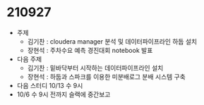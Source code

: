 # 210927

* 주제
  * 김기찬 : cloudera manager 분석 및 데이터파이프라인 하둡 설치
  * 장현석 : 주차수요 예측 경진대회 notebook 발표
* 다음 주제
  * 김기찬 : 밑바닥부터 시작하는 데이터파이프라인 설치
  * 장현석 : 하둡과 스파크를 이용한 미분배로그 분배 시스템 구축
* 다음 스터디 10/13 수 9시
* 10/6 수 9시 전까지 슬랙에 중간보고


